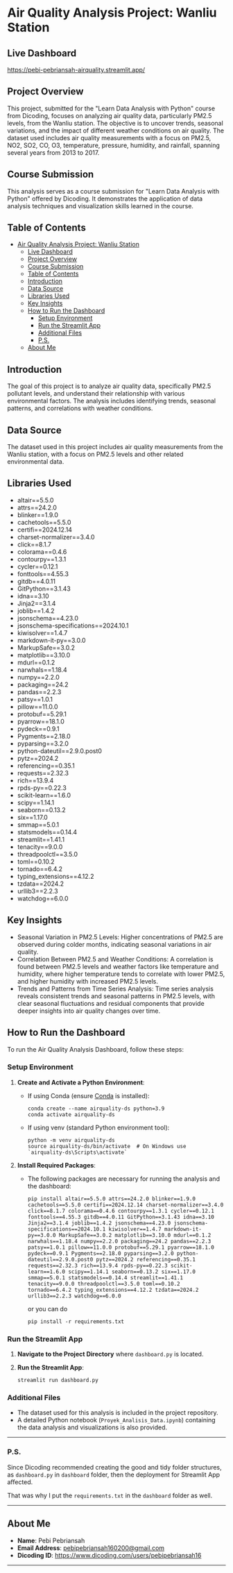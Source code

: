 # Air Quality Analysis Project: Wanliu Station

## Live Dashboard
https://pebi-pebriansah-airquality.streamlit.app/

## Project Overview
This project, submitted for the "Learn Data Analysis with Python" course from Dicoding, focuses on analyzing air quality data, particularly PM2.5 levels, from the Wanliu station. The objective is to uncover trends, seasonal variations, and the impact of different weather conditions on air quality. The dataset used includes air quality measurements with a focus on PM2.5, NO2, SO2, CO, O3, temperature, pressure, humidity, and rainfall, spanning several years from 2013 to 2017.

## Course Submission
This analysis serves as a course submission for "Learn Data Analysis with Python" offered by Dicoding. It demonstrates the application of data analysis techniques and visualization skills learned in the course.

## Table of Contents
- [Air Quality Analysis Project: Wanliu Station](#air-quality-analysis-project-wanliu-station)
  - [Live Dashboard](#live-dashboard)
  - [Project Overview](#project-overview)
  - [Course Submission](#course-submission)
  - [Table of Contents](#table-of-contents)
  - [Introduction](#introduction)
  - [Data Source](#data-source)
  - [Libraries Used](#libraries-used)
  - [Key Insights](#key-insights)
  - [How to Run the Dashboard](#how-to-run-the-dashboard)
    - [Setup Environment](#setup-environment)
    - [Run the Streamlit App](#run-the-streamlit-app)
    - [Additional Files](#additional-files)
    - [P.S.](#ps)
  - [About Me](#about-me)

## Introduction
The goal of this project is to analyze air quality data, specifically PM2.5 pollutant levels, and understand their relationship with various environmental factors. The analysis includes identifying trends, seasonal patterns, and correlations with weather conditions.

## Data Source
The dataset used in this project includes air quality measurements from the Wanliu station, with a focus on PM2.5 levels and other related environmental data.

## Libraries Used
- altair==5.5.0
- attrs==24.2.0
- blinker==1.9.0
- cachetools==5.5.0
- certifi==2024.12.14
- charset-normalizer==3.4.0
- click==8.1.7
- colorama==0.4.6
- contourpy==1.3.1
- cycler==0.12.1
- fonttools==4.55.3
- gitdb==4.0.11
- GitPython==3.1.43
- idna==3.10
- Jinja2==3.1.4
- joblib==1.4.2
- jsonschema==4.23.0
- jsonschema-specifications==2024.10.1
- kiwisolver==1.4.7
- markdown-it-py==3.0.0
- MarkupSafe==3.0.2
- matplotlib==3.10.0
- mdurl==0.1.2
- narwhals==1.18.4
- numpy==2.2.0
- packaging==24.2
- pandas==2.2.3
- patsy==1.0.1
- pillow==11.0.0
- protobuf==5.29.1
- pyarrow==18.1.0
- pydeck==0.9.1
- Pygments==2.18.0
- pyparsing==3.2.0
- python-dateutil==2.9.0.post0
- pytz==2024.2
- referencing==0.35.1
- requests==2.32.3
- rich==13.9.4
- rpds-py==0.22.3
- scikit-learn==1.6.0
- scipy==1.14.1
- seaborn==0.13.2
- six==1.17.0
- smmap==5.0.1
- statsmodels==0.14.4
- streamlit==1.41.1
- tenacity==9.0.0
- threadpoolctl==3.5.0
- toml==0.10.2
- tornado==6.4.2
- typing_extensions==4.12.2
- tzdata==2024.2
- urllib3==2.2.3
- watchdog==6.0.0
  
## Key Insights
- Seasonal Variation in PM2.5 Levels: Higher concentrations of PM2.5 are observed during colder months, indicating seasonal variations in air quality.
- Correlation Between PM2.5 and Weather Conditions: A correlation is found between PM2.5 levels and weather factors like temperature and humidity, where higher temperature tends to correlate with lower PM2.5, and higher humidity with increased PM2.5 levels.
- Trends and Patterns from Time Series Analysis: Time series analysis reveals consistent trends and seasonal patterns in PM2.5 levels, with clear seasonal fluctuations and residual components that provide deeper insights into air quality changes over time.

## How to Run the Dashboard

To run the Air Quality Analysis Dashboard, follow these steps:

### Setup Environment

1. **Create and Activate a Python Environment**:
   - If using Conda (ensure [Conda](https://docs.conda.io/en/latest/) is installed):
     ```
     conda create --name airquality-ds python=3.9
     conda activate airquality-ds
     ```
   - If using venv (standard Python environment tool):
     ```
     python -m venv airquality-ds
     source airquality-ds/bin/activate  # On Windows use `airquality-ds\Scripts\activate`
     ```

2. **Install Required Packages**:
   - The following packages are necessary for running the analysis and the dashboard:
     ```
     pip install altair==5.5.0 attrs==24.2.0 blinker==1.9.0 cachetools==5.5.0 certifi==2024.12.14 charset-normalizer==3.4.0 click==8.1.7 colorama==0.4.6 contourpy==1.3.1 cycler==0.12.1 fonttools==4.55.3 gitdb==4.0.11 GitPython==3.1.43 idna==3.10 Jinja2==3.1.4 joblib==1.4.2 jsonschema==4.23.0 jsonschema-specifications==2024.10.1 kiwisolver==1.4.7 markdown-it-py==3.0.0 MarkupSafe==3.0.2 matplotlib==3.10.0 mdurl==0.1.2 narwhals==1.18.4 numpy==2.2.0 packaging==24.2 pandas==2.2.3 patsy==1.0.1 pillow==11.0.0 protobuf==5.29.1 pyarrow==18.1.0 pydeck==0.9.1 Pygments==2.18.0 pyparsing==3.2.0 python-dateutil==2.9.0.post0 pytz==2024.2 referencing==0.35.1 requests==2.32.3 rich==13.9.4 rpds-py==0.22.3 scikit-learn==1.6.0 scipy==1.14.1 seaborn==0.13.2 six==1.17.0 smmap==5.0.1 statsmodels==0.14.4 streamlit==1.41.1 tenacity==9.0.0 threadpoolctl==3.5.0 toml==0.10.2 tornado==6.4.2 typing_extensions==4.12.2 tzdata==2024.2 urllib3==2.2.3 watchdog==6.0.0
     ```

     or you can do
     ```
     pip install -r requirements.txt
     ```
### Run the Streamlit App

1. **Navigate to the Project Directory** where `dashboard.py` is located.

2. **Run the Streamlit App**:
    ```
    streamlit run dashboard.py
    ```

### Additional Files

- The dataset used for this analysis is included in the project repository.
- A detailed Python notebook (`Proyek_Analisis_Data.ipynb`) containing the data analysis and visualizations is also provided.
---
### P.S.

Since Dicoding recommended creating the good and tidy folder structures, as `dashboard.py` in `dashboard` folder, then the deployment for Streamlit App affected.

That was why I put the `requirements.txt` in the `dashboard` folder as well.  

---

## About Me
- **Name**: Pebi Pebriansah
- **Email Address**: pebipebriansah160200@gmail.com
- **Dicoding ID**: https://www.dicoding.com/users/pebipebriansah16

---
